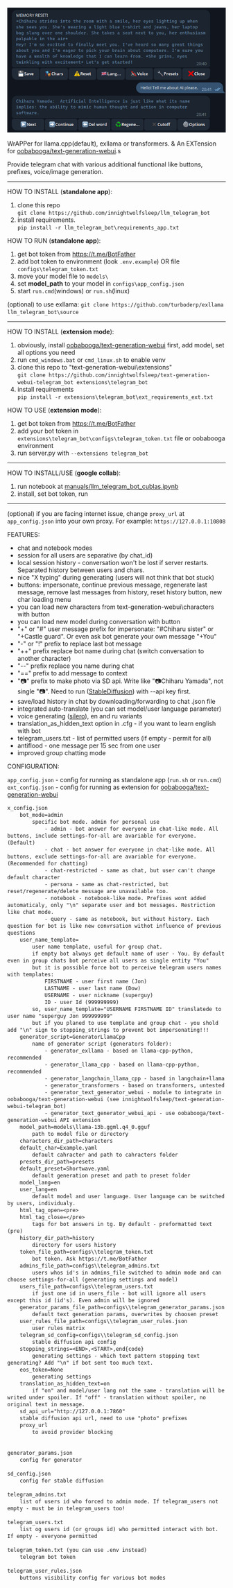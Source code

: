 
![Image1](https://github.com/innightwolfsleep/storage/raw/main/textgen_telegram.PNG)

WrAPPer for llama.cpp(default), exllama or transformers. 
&
An EXTension for [oobabooga/text-generation-webui](https://github.com/oobabooga/text-generation-webui).s

Provide telegram chat with various additional functional like buttons, prefixes, voice/image generation.


---------------
HOW TO INSTALL (**standalone app**):
1) clone this repo  
`git clone https://github.com/innightwolfsleep/llm_telegram_bot `
2) install requirements.  
`pip install -r llm_telegram_bot\requirements_app.txt`

HOW TO RUN (**standalone app**):
1) get bot token from https://t.me/BotFather 
2) add bot token to environment (look `.env.example`) OR file `configs\telegram_token.txt`
3) move your model file to `models\`
4) set **model_path** to your model in `configs\app_config.json`
5) start `run.cmd`(windows) or `run.sh`(linux)

(optional) to use exllama: `git clone https://github.com/turboderp/exllama llm_telegram_bot\source`

---------------
HOW TO INSTALL (**extension mode**):
1) obviously, install  [oobabooga/text-generation-webui](https://github.com/oobabooga/text-generation-webui) first, add model, set all options you need
2) run `cmd_windows.bat` or `cmd_linux.sh` to enable venv
3) clone this repo to "text-generation-webui\extensions"  
`git clone https://github.com/innightwolfsleep/text-generation-webui-telegram_bot extensions\telegram_bot`
4) install requirements  
`pip install -r extensions\telegram_bot\ext_requirements_ext.txt`

HOW TO USE (**extension mode**):
1) get bot token from https://t.me/BotFather 
2) add your bot token in `extensions\telegram_bot\configs\telegram_token.txt` file or oobabooga environment
3) run server.py with `--extensions telegram_bot`
---------------

HOW TO INSTALL/USE (**google collab**):
1) run notebook at [manuals/llm_telegram_bot_cublas.ipynb](https://colab.research.google.com/drive/1nTX1q7WRkXwSbLLCUs3clPL5eoJXShJq?usp=sharing)
2) install, set bot token, run
---------------
(optional) if you are facing internet issue, change `proxy_url` at `app_config.json` into your own proxy. For example: `https://127.0.0.1:10808`



FEATURES:
- chat and notebook modes
- session for all users are separative (by chat_id)
- local session history - conversation won't be lost if server restarts. Separated history between users and chars.
- nice "X typing" during generating (users will not think that bot stuck)
- buttons: impersonate, continue previous message, regenerate last message, remove last messages from history, reset history button, new char loading menu
- you can load new characters from text-generation-webui\characters with button
- you can load new model during conversation with button
- "+" or "#" user message prefix for impersonate: "#Chiharu sister" or "+Castle guard". Or even ask bot generate your own message "+You"
- "-" or "!" prefix to replace last bot message
- "++" prefix replace bot name during chat (switch conversation to another character)
- "--" prefix replace you name during chat
- "==" prefix to add message to context
- "📷" prefix to make photo via SD api. Write like "📷Chiharu Yamada", not single "📷". Need to run ([StableDiffusion](https://github.com/AUTOMATIC1111/stable-diffusion-webui)) with --api key first.
- save/load history in chat by downloading/forwarding to chat .json file
- integrated auto-translate (you can set model/user language parameter) 
- voice generating ([silero](https://github.com/snakers4/silero-models)), en and ru variants
- translation_as_hidden_text option in .cfg - if you want to learn english with bot
- telegram_users.txt - list of permitted users (if empty - permit for all)
- antiflood - one message per 15 sec from one user
- improved group chatting mode


CONFIGURATION:

`app_config.json` - config for running as standalone app (`run.sh` or `run.cmd`)  
`ext_config.json` - config for running as extension for [oobabooga/text-generation-webui](https://github.com/oobabooga/text-generation-webui)

```
x_config.json
    bot_mode=admin  
        specific bot mode. admin for personal use
            - admin - bot answer for everyone in chat-like mode. All buttons, include settings-for-all are avariable for everyone. (Default)
            - chat - bot answer for everyone in chat-like mode. All buttons, exclude settings-for-all are avariable for everyone. (Recommended for chatting)
            - chat-restricted - same as chat, but user can't change default character
            - persona - same as chat-restricted, but reset/regenerate/delete message are unavailable too. 
            - notebook - notebook-like mode. Prefixes wont added automaticaly, only "\n" separate user and bot messages. Restriction like chat mode.
            - query - same as notebook, but without history. Each question for bot is like new convrsation withot influence of previous questions
    user_name_template=
        user name template, useful for group chat.
        if empty bot always get default name of user - You. By default even in group chats bot perceive all users as single entity "You"
        but it is possible force bot to perceive telegram users names with templates: 
            FIRSTNAME - user first name (Jon)
            LASTNAME - user last name (Dow)
            USERNAME - user nickname (superguy)
            ID - user Id (999999999)
        so, user_name_template="USERNAME FIRSTNAME ID" translatede to user name "superguy Jon 999999999"
        but if you planed to use template and group chat - you shold add "\n" sign to stopping_strings to prevent bot impersonating!!!
    generator_script=GeneratorLlamaCpp
        name of generator script (generators folder):
            - generator_exllama - based on llama-cpp-python, recommended
            - generator_llama_cpp - based on llama-cpp-python, recommended
            - generator_langchain_llama_cpp - based in langchain+llama
            - generator_transformers - based on transformers, untested
            - generator_text_generator_webui - module to integrate in oobabooga/text-generation-webui (see innightwolfsleep/text-generation-webui-telegram_bot)
            - generator_text_generator_webui_api - use oobabooga/text-generation-webui API extension
    model_path=models\llama-13b.ggml.q4_0.gguf
        path to model file or directory
    characters_dir_path=characters
    default_char=Example.yaml
        default cahracter and path to cahracters folder
    presets_dir_path=presets
    default_preset=Shortwave.yaml
        default generation preset and path to preset folder
    model_lang=en
    user_lang=en
        default model and user language. User language can be switched by users, individualy.
    html_tag_open=<pre>
    html_tag_close=</pre>
        tags for bot answers in tg. By default - preformatted text (pre)
    history_dir_path=history
        directory for users history
    token_file_path=configs\\telegram_token.txt
        bot token. Ask https://t.me/BotFather
    admins_file_path=configs\\telegram_admins.txt
        users whos id's in admins_file switched to admin mode and can choose settings-for-all (generating settings and model)
    users_file_path=configs\\telegram_users.txt
        if just one id in users_file - bot will ignore all users except this id (id's). Even admin will be ignored
    generator_params_file_path=configs\\telegram_generator_params.json
        default text generation params, overwrites by choosen preset 
    user_rules_file_path=configs\\telegram_user_rules.json
        user rules matrix 
    telegram_sd_config=configs\\telegram_sd_config.json
        stable diffusion api config
    stopping_strings=<END>,<START>,end{code}
        generating settings - which text pattern stopping text generating? Add "\n" if bot sent too much text.
    eos_token=None
        generating settings
    translation_as_hidden_text=on
        if "on" and model/user lang not the same - translation will be writed under spoiler. If "off" - translation without spoiler, no original text in message.
    sd_api_url="http://127.0.0.1:7860"
    stable diffusion api url, need to use "photo" prefixes
    proxy_url
        to avoid provider blocking


generator_params.json
    config for generator 

sd_config.json
    config for stable diffusion

telegram_admins.txt
    list of users id who forced to admin mode. If telegram_users not empty - must be in telegram_users too!

telegram_users.txt
    list og users id (or groups id) who permitted interact with bot. If empty - everyone permitted

telegram_token.txt (you can use .env instead)
    telegram bot token

telegram_user_rules.json
    buttons visibility config for various bot modes

```
